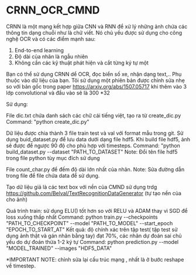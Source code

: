 # CRNN_OCR_CMND

CRNN là một mạng kết hợp giữa CNN và RNN để xử lý những ảnh chứa các thông tin dạng chuỗi như là chữ viết. Nó chủ yếu được sử dụng cho công nghệ OCR và có các điểm mạnh sau:
 1. End-to-end learning
 2. Độ dài của nhãn là ngẫu nhiên 
 3. Không cần các kỹ thuật phát hiện và cắt từng ký tự một
 
 Bạn có thể sử dụng CRNN dể OCR, đọc biển số xe, nhận dạng text,.. Phụ thuộc vào dữ liệu của bạn. Tôi sử dụng một phiên bản được chỉnh sửa nhẹ so với bản gốc trong paper https://arxiv.org/abs/1507.05717  khi thêm vào 3 lớp convolutional và đầu vào sẽ là 300 *32

Sử dụng:

File dic.txt chứa danh sách các chữ cái tiếng việt, tạo ra từ create_dic.py
Command: "python create_dic.py"

Dữ liệu được chia thành 3 file train test và val với format mẫu trong git. Sử dụng buid_dataset.py để lưu data dưới dạng file hdf5. Khi build file hdf5, ảnh sẽ được để ngược 90 độ cho phù hợp với timesteps.
Command: "python build_dataset.py --dataset "PATH_TO_DATASET"
Note: Đổi tên file hdf5 trong file python tùy mục đích sử dụng

File count_char.py để đếm độ dài lớn nhất của nhãn.
Note: Sửa đường dẫn trong file để file chứa data để sử dụng.

Tạo dữ liệu giả là các text box với nền của CMND sử dụng trdg https://github.com/Belval/TextRecognitionDataGenerator    (tự tạo nền của cho ảnh)

Quá trình train: sử dụng ELU() tốt hơn so với RELU và ADAM thay vì SGD để loss xuống thấp nhất
Command:  python train.py --checkpoints "PATH_TO_CHECKPOINT" --model "PATH_TO_MODEL" --start_epoch "EPOCH_TO_START_AT"
Kết quả: độ chính xác trên tập test( tập test sử dụng ảnh thật và gán nhãn bằng tay) đạt 70%, các nhãn dự đoán sai chủ yếu do dự đoán thừa 1-2 ký tự
Command: python prediction.py --model "MODEL_TRAINED" --images "HDF5_DATA"

*IMPORTANT NOTE: chỉnh sửa lại cấu trúc mạng , nhất là ở bước reshape về timestep.
